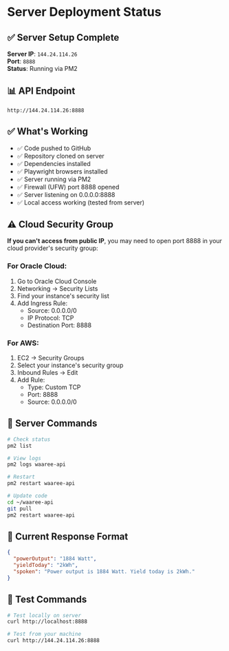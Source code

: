 # Server Deployment Status

## ✅ Server Setup Complete

**Server IP**: `144.24.114.26`  
**Port**: `8888`  
**Status**: Running via PM2

## 📊 API Endpoint

```
http://144.24.114.26:8888
```

## ✅ What's Working

- ✅ Code pushed to GitHub
- ✅ Repository cloned on server
- ✅ Dependencies installed
- ✅ Playwright browsers installed
- ✅ Server running via PM2
- ✅ Firewall (UFW) port 8888 opened
- ✅ Server listening on 0.0.0.0:8888
- ✅ Local access working (tested from server)

## ⚠️ Cloud Security Group

**If you can't access from public IP**, you may need to open port 8888 in your cloud provider's security group:

### For Oracle Cloud:
1. Go to Oracle Cloud Console
2. Networking → Security Lists
3. Find your instance's security list
4. Add Ingress Rule:
   - Source: 0.0.0.0/0
   - IP Protocol: TCP
   - Destination Port: 8888

### For AWS:
1. EC2 → Security Groups
2. Select your instance's security group
3. Inbound Rules → Edit
4. Add Rule:
   - Type: Custom TCP
   - Port: 8888
   - Source: 0.0.0.0/0

## 🔧 Server Commands

```bash
# Check status
pm2 list

# View logs
pm2 logs waaree-api

# Restart
pm2 restart waaree-api

# Update code
cd ~/waaree-api
git pull
pm2 restart waaree-api
```

## 📝 Current Response Format

```json
{
  "powerOutput": "1884 Watt",
  "yieldToday": "2kWh",
  "spoken": "Power output is 1884 Watt. Yield today is 2kWh."
}
```

## 🧪 Test Commands

```bash
# Test locally on server
curl http://localhost:8888

# Test from your machine
curl http://144.24.114.26:8888
```

